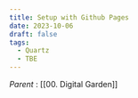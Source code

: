 ```yaml
---
title: Setup with Github Pages
date: 2023-10-06
draft: false
tags:
  - Quartz
  - TBE
---
```

*Parent* : [[00. Digital Garden]]